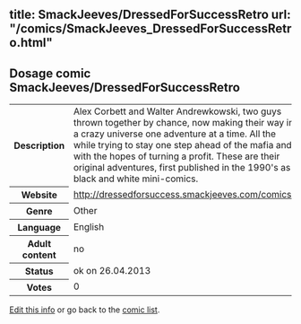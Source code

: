 title: SmackJeeves/DressedForSuccessRetro
url: "/comics/SmackJeeves_DressedForSuccessRetro.html"
---
Dosage comic SmackJeeves/DressedForSuccessRetro
-----------------------------------------

<p id="msg"></p>
<script type="text/javascript">
if (window.location.search === '?edit_info_mail=sent_ok') {
  var elem = document.getElementById("msg");
  elem.innerHTML = 'Edited information sucessfully sent.';
  elem.className = 'ok';
}
</script>
<table class="comicinfo">
<tr>
<th>Description</th><td>Alex Corbett and Walter Andrewkowski, two guys thrown together by chance, now making their way in a crazy universe one adventure at a time. All the while trying to stay one step ahead of the mafia and with the hopes of turning a profit. These are their original adventures, first published in the 1990's as black and white mini-comics.</td>
</tr>
<tr>
<th>Website</th><td><a href="http://dressedforsuccess.smackjeeves.com/comics/">http://dressedforsuccess.smackjeeves.com/comics/</a></td>
</tr>
<tr>
<th>Genre</th><td>Other</td>
</tr>
<tr>
<th>Language</th><td>English</td>
</tr>
<tr>
<th>Adult content</th><td>no</td>
</tr>
<tr>
<th>Status</th><td>ok on 26.04.2013</td>
</tr>
<tr>
<th>Votes</th><td>0</td>
</tr>
</table>

[Edit this info](SmackJeeves_DressedForSuccessRetro_edit.html) or go back to the [comic list](../comic-index.html).
